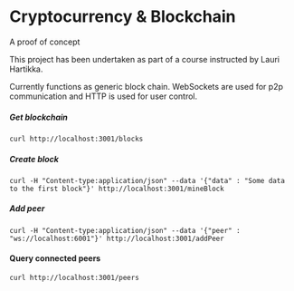# Cryptocurrency & Blockchain
A proof of concept 

This project has been undertaken as part of a course instructed by Lauri Hartikka.


Currently functions as generic block chain. WebSockets are used for p2p communication and HTTP is used for user control.


##### Get blockchain
```
curl http://localhost:3001/blocks
```

##### Create block
```
curl -H "Content-type:application/json" --data '{"data" : "Some data to the first block"}' http://localhost:3001/mineBlock
``` 

##### Add peer
```
curl -H "Content-type:application/json" --data '{"peer" : "ws://localhost:6001"}' http://localhost:3001/addPeer
```
#### Query connected peers
```
curl http://localhost:3001/peers
```
